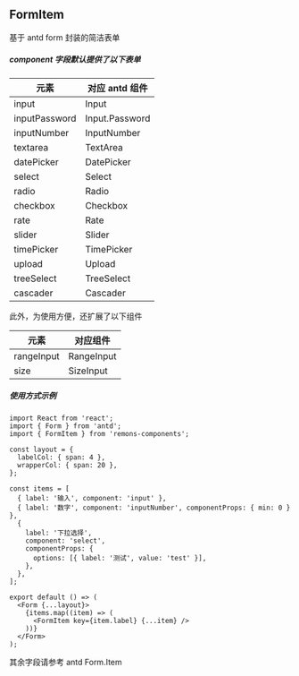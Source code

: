 ## FormItem

基于 antd form 封装的简洁表单

##### component 字段默认提供了以下表单

| 元素          | 对应 antd 组件 |
| ------------- | -------------- |
| input         | Input          |
| inputPassword | Input.Password |
| inputNumber   | InputNumber    |
| textarea      | TextArea       |
| datePicker    | DatePicker     |
| select        | Select         |
| radio         | Radio          |
| checkbox      | Checkbox       |
| rate          | Rate           |
| slider        | Slider         |
| timePicker    | TimePicker     |
| upload        | Upload         |
| treeSelect    | TreeSelect     |
| cascader      | Cascader       |

此外，为使用方便，还扩展了以下组件

| 元素       | 对应组件   |
| ---------- | ---------- |
| rangeInput | RangeInput |
| size       | SizeInput  |

##### 使用方式示例

```tsx
import React from 'react';
import { Form } from 'antd';
import { FormItem } from 'remons-components';

const layout = {
  labelCol: { span: 4 },
  wrapperCol: { span: 20 },
};

const items = [
  { label: '输入', component: 'input' },
  { label: '数字', component: 'inputNumber', componentProps: { min: 0 } },
  {
    label: '下拉选择',
    component: 'select',
    componentProps: {
      options: [{ label: '测试', value: 'test' }],
    },
  },
];

export default () => (
  <Form {...layout}>
    {items.map((item) => (
      <FormItem key={item.label} {...item} />
    ))}
  </Form>
);
```

<API exports='["IPropsOption"]'></API>

<Alert type="info">
  其余字段请参考 antd Form.Item
</Alert>
